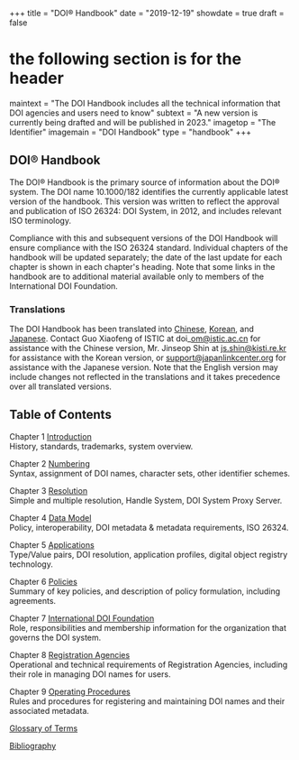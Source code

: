 +++
title = "DOI® Handbook"
date = "2019-12-19"
showdate = true
draft = false
# the following section is for the header
maintext = "The DOI Handbook includes all the technical information that DOI agencies and users need to know"
subtext = "A new version is currently being drafted and will be published in 2023."
imagetop = "The Identifier"
imagemain = "DOI Handbook"
type = "handbook"
+++

## DOI® Handbook

The DOI® Handbook is the primary source of information about the DOI® system. The DOI name 10.1000/182 identifies the currently applicable latest version of the handbook. This version was written to reflect the approval and publication of ISO 26324: DOI System, in 2012, and includes relevant ISO terminology.

Compliance with this and subsequent versions of the DOI Handbook will ensure compliance with the ISO 26324 standard. Individual chapters of the handbook will be updated separately; the date of the last update for each chapter is shown in each chapter's heading. Note that some links in the handbook are to additional material available only to members of the International DOI Foundation.

### Translations

The DOI Handbook has been translated into [Chinese](translations/chinese/hb), [Korean](translations/korean/hb), and [Japanese](translations/japanese/hb). Contact Guo Xiaofeng of ISTIC at doi\_om@istic.ac.cn for assistance with the Chinese version, Mr. Jinseop Shin at js.shin@kisti.re.kr for assistance with the Korean version, or support@japanlinkcenter.org for assistance with the Japanese version. Note that the English version may include changes not reflected in the translations and it takes precedence over all translated versions.

## Table of Contents

Chapter 1 [Introduction](/the-identifier/resources/handbook/1_introduction)  
History, standards, trademarks, system overview.

Chapter 2 [Numbering](/the-identifier/resources/handbook/2_numbering)  
Syntax, assignment of DOI names, character sets, other identifier schemes.

Chapter 3 [Resolution](/the-identifier/resources/handbook/3_resolution)  
Simple and multiple resolution, Handle System, DOI System Proxy Server.

Chapter 4 [Data Model](/the-identifier/resources/handbook/4_data_model)  
Policy, interoperability, DOI metadata & metadata requirements, ISO 26324.

Chapter 5 [Applications](/the-identifier/resources/handbook/5_applications)  
Type/Value pairs, DOI resolution, application profiles, digital object registry technology.

Chapter 6 [Policies](/the-identifier/resources/handbook/6_policies)  
Summary of key policies, and description of policy formulation, including agreements.

Chapter 7 [International DOI Foundation](/the-identifier/resources/handbook/7_idf)  
Role, responsibilities and membership information for the organization that governs the DOI system.

Chapter 8 [Registration Agencies](/the-identifier/resources/handbook/8_registration_agencies)  
Operational and technical requirements of Registration Agencies, including their role in managing DOI names for users.

Chapter 9 [Operating Procedures](/the-identifier/resources/handbook/9_operating_procedures)  
Rules and procedures for registering and maintaining DOI names and their associated metadata.

[Glossary of Terms](/the-identifier/resources/handbook/glossary)

[Bibliography](/the-identifier/resources/handbook/bibliography)

